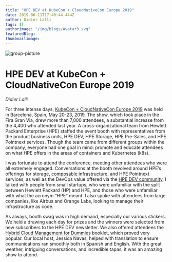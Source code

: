 ```yaml
---
title: "HPE DEV at KubeCon + CloudNativeCon Europe 2019"
date: 2019-06-11T17:40:44.444Z
author: Didier Lalli 
tags: []
authorimage: "/img/blogs/Avatar3.svg"
featuredBlog:
thumbnailimage:
---
```

![group-picture](https://hpe-developer-portal.s3.amazonaws.com/uploads/media/2019/5/grouppicture-1560274699625.png)

# HPE DEV at KubeCon + CloudNativeCon Europe 2019

*Didier Lalli*

For three intense days, [KubeCon + CloudNativeCon Europe 2019](https://events.linuxfoundation.org/events/kubecon-cloudnativecon-europe-2019/) was held in Barcelona, Spain, May 20-23, 2019. The show, which took place in the Fira Gran Via, drew more than 7,000 attendees, a substantial increase from the 4,400 who attended last year. A cross-organizational team from Hewlett Packard Enterprise (HPE) staffed the event booth with representatives from the product business units, HPE DEV, HPE Storage, HPE Pre-Sales, and HPE Pointnext services. Though the team came from different groups within the company, everyone had one goal in mind: promote and educate attendees on what HPE offers in the areas of containers and Kubernetes (k8s).

I was fortunate to attend the conference, meeting other attendees who were all extremely engaged. Conversations at the booth revolved around HPE’s offerings for storage, [composable infrastructure](https://www.hpe.com/us/en/solutions/infrastructure/composable-infrastructure.html), and HPE Pointnext services, as well as the DevOps value offered via the [HPE DEV community](https://developer.hpe.com/). I talked with people from small startups, who were unfamiliar with the split between Hewlett Packard (HP) and HPE, and those who were unfamiliar with what the acronym “HPE” meant. I also spoke with attendees from large companies, like Airbus and Orange Labs, looking to manage their infrastructure as code.

As always, booth swag was in high demand, especially our various stickers. We held a drawing each day for prizes and the winners were selected from new subscribers to the HPE DEV newsletter. We also offered attendees the [Hybrid Cloud Management for Dummies](http://www.techdemand.io/whitepaper/solutions/hybrid-cloud-management-for-dummies/) booklet, which proved very popular. Our local host, Jessica Navas, helped with translation to ensure communications ran smoothly both in Spanish and English. With the great weather, intriguing conversations, and incredible tapas, it was an amazing show to attend.